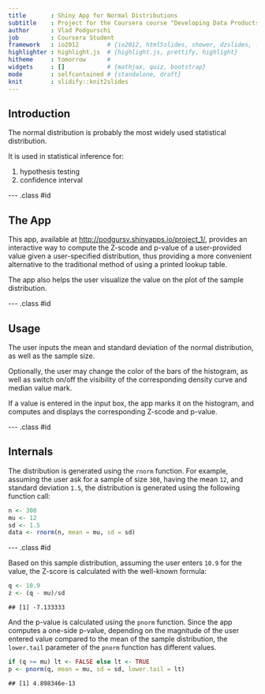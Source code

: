 ```yaml
---
title       : Shiny App for Normal Distributions
subtitle    : Project for the Coursera course "Developing Data Products"
author      : Vlad Podgurschi
job         : Coursera Student
framework   : io2012        # {io2012, html5slides, shower, dzslides, ...}
highlighter : highlight.js  # {highlight.js, prettify, highlight}
hitheme     : tomorrow      # 
widgets     : []            # {mathjax, quiz, bootstrap}
mode        : selfcontained # {standalone, draft}
knit        : slidify::knit2slides
---
```


## Introduction

The normal distribution is probably the most widely used statistical distribution.

It is used in statistical inference for:

1.  hypothesis testing
2.  confidence interval

--- .class #id 

## The App

This app, available at http://podgursv.shinyapps.io/project_1/, provides an interactive way to compute the Z-scode and p-value of a user-provided value given a user-specified distribution, thus providing a more convenient alternative to the traditional method of using a printed lookup table.

The app also helps the user visualize the value on the plot of the sample distribution.

--- .class #id 

## Usage

The user inputs the mean and standard deviation of the normal distribution, as well as the sample size.

Optionally, the user may change the color of the bars of the histogram, as well as switch on/off the visibility of the corresponding density curve and median value mark.

If a value is entered in the input box, the app marks it on the histogram, and computes and displays the corresponding Z-scode and p-value.

--- .class #id 

## Internals

The distribution is generated using the `rnorm` function.  For example, assuming the user ask for a sample of size `300`, having the mean `12`, and standard deviation `1.5`, the distribution is generated using the following function call:

```r
n <- 300
mu <- 12
sd <- 1.5
data <- rnorm(n, mean = mu, sd = sd)
```


--- .class #id 

Based on this sample distribution, assuming the user enters `10.9` for the value, the Z-score is calculated with the well-known formula:

```r
q <- 10.9
z <- (q - mu)/sd
```

```
## [1] -7.133333
```

And the p-value is calculated using the `pnorm` function.  Since the app computes a one-side p-value, depending on the magnitude of the user entered value compared to the mean of the sample distribution, the `lower.tail` parameter of the `pnorm` function has different values.

```r
if (q >= mu) lt <- FALSE else lt <- TRUE
p <- pnorm(q, mean = mu, sd = sd, lower.tail = lt)
```

```
## [1] 4.898346e-13
```
